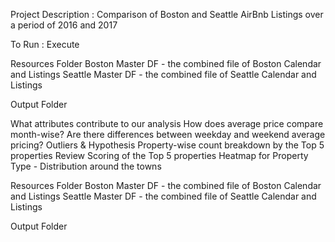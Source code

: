 Project Description : 
Comparison of Boston and Seattle AirBnb Listings over a period of 2016 and 2017
 
To Run : Execute 

Resources Folder
Boston Master DF - the combined file of Boston Calendar and Listings
Seattle Master DF - the combined file of Seattle Calendar and Listings 

Output Folder 

What attributes contribute to our analysis 
How does average price compare month-wise?
Are there differences between weekday and weekend average pricing?
Outliers & Hypothesis 
Property-wise count breakdown by the Top 5 properties
Review Scoring of the Top 5 properties 
Heatmap for Property Type  - Distribution around the towns


Resources Folder
Boston Master DF - the combined file of Boston Calendar and Listings
Seattle Master DF - the combined file of Seattle Calendar and Listings 

Output Folder 
